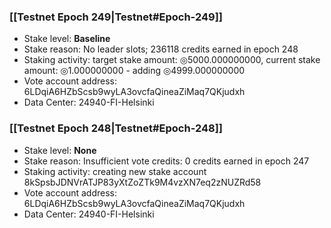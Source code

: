 ### [[Testnet Epoch 249|Testnet#Epoch-249]]
* Stake level: **Baseline**
* Stake reason: No leader slots; 236118 credits earned in epoch 248
* Staking activity: target stake amount: ◎5000.000000000, current stake amount: ◎1.000000000 - adding ◎4999.000000000
* Vote account address: 6LDqiA6HZbScsb9wyLA3ovcfaQineaZiMaq7QKjudxh
* Data Center: 24940-FI-Helsinki
### [[Testnet Epoch 248|Testnet#Epoch-248]]
* Stake level: **None**
* Stake reason: Insufficient vote credits: 0 credits earned in epoch 247
* Staking activity: creating new stake account 8kSpsbJDNVrATJP83yXtZoZTk9M4vzXN7eq2zNUZRd58
* Vote account address: 6LDqiA6HZbScsb9wyLA3ovcfaQineaZiMaq7QKjudxh
* Data Center: 24940-FI-Helsinki